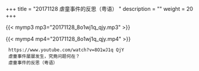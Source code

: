 +++
title = "20171128  虐童事件的反思（粤语） "
description = ""
weight = 20
+++

{{< mymp3 mp3="20171128_8o1wj1q_qjy.mp3" >}}

{{< mymp4 mp4="20171128_8o1wj1q_qjy.mp4" >}}

     https://www.youtube.com/watch?v=8O1wJ1q QjY 
     虐童事件屡屡发生，究竟问题何在？ 
     虐童事件的反思（粤语） 
